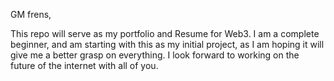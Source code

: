GM frens,

This repo will serve as my portfolio and Resume for Web3. I am a complete beginner, and am starting with this as my initial project, as I am hoping it will give me a better grasp on everything. I look forward to working on the future of the internet with all of you. 
